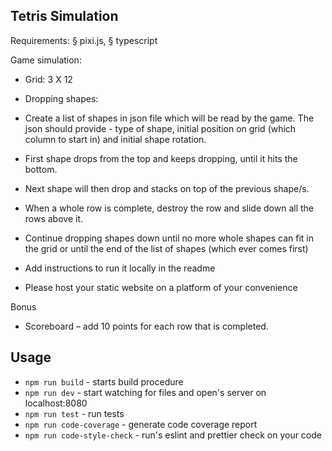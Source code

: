 ## Tetris Simulation

Requirements:
§ pixi.js,
§ typescript

Game simulation:
- Grid: 3 X 12
- Dropping shapes:

- Create a list of shapes in json file which will be read by the game. The json should
provide - type of shape, initial position on grid (which column to start in) and initial
shape rotation.
- First shape drops from the top and keeps dropping, until it hits the bottom.
- Next shape will then drop and stacks on top of the previous shape/s.
- When a whole row is complete, destroy the row and slide down all the rows above
it.
- Continue dropping shapes down until no more whole shapes can fit in the grid or
until the end of the list of shapes (which ever comes first)
- Add instructions to run it locally in the readme
- Please host your static website on a platform of your convenience

Bonus
- Scoreboard – add 10 points for each row that is completed.

## Usage

-   `npm run build` - starts build procedure
-   `npm run dev` - start watching for files and open's server on localhost:8080
-   `npm run test` - run tests
-   `npm run code-coverage` - generate code coverage report
-   `npm run code-style-check` - run's eslint and prettier check on your code
